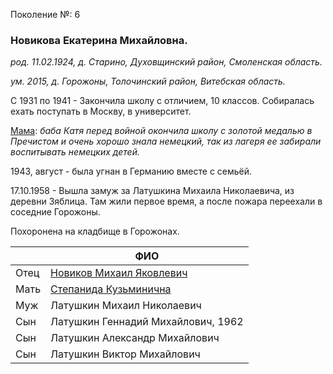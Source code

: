 Поколение №: 6

### Новикова Екатерина Михайловна.

_род. 11.02.1924, д. Старино, Духовщинский район, Смоленская область._

_ум. 2015, д. Горожоны, Толочинский район, Витебская область._

С 1931 по 1941 - Закончила школу с отличием, 10 классов. Собиралась ехать поступать в Москву, в университет.

[Мама](/ancestors/7-Новикова-Светлана-Александровна): _баба Катя перед войной окончила школу с золотой медалью в Пречистом и очень хорошо знала немецкий, так из лагеря ее забирали воспитывать немецких детей._

1943, август - была угнан в Германию вместе с семьёй. 

17.10.1958 - Вышла замуж за Латушкина Михаила Николаевича, из деревни Зяблица.
Там жили первое время, а после пожара переехали в соседние Горожоны.

Похоронена на кладбище в Горожонах.



|      | ФИО                                                                           |
|------|-------------------------------------------------------------------------------|
| Отец | [Новиков Михаил Яковлевич](/ancestors/5-Новиков-Михаил-Яковлевич)             |
| Мать | [Степанида Кузьминична](/ancestors/5-Степанида-Кузьминична) |
| Муж  | Латушкин Михаил Николаевич                                                    |
| Сын  | Латушкин Геннадий Михайлович, 1962                                            |
| Сын  | Латушкин Александр Михайлович                                                 |
| Сын  | Латушкин Виктор Михайлович                                                    |

